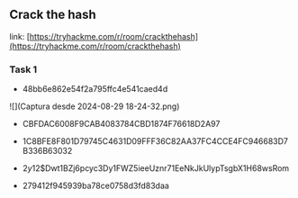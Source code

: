 ## Crack the hash

link: [https://tryhackme.com/r/room/crackthehash](https://tryhackme.com/r/room/crackthehash)

### Task 1

- 48bb6e862e54f2a795ffc4e541caed4d

![](Captura desde 2024-08-29 18-24-32.png)

- CBFDAC6008F9CAB4083784CBD1874F76618D2A97 



- 1C8BFE8F801D79745C4631D09FFF36C82AA37FC4CCE4FC946683D7B336B63032


- $2y$12$Dwt1BZj6pcyc3Dy1FWZ5ieeUznr71EeNkJkUlypTsgbX1H68wsRom


- 279412f945939ba78ce0758d3fd83daa
